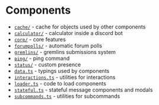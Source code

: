 # Components

- [`cache/`](./cache/) - cache for objects used by other components
- [`calculator/`](./calculator/) - calculator inside a discord bot
- [`core/`](./core/) - core features
- [`forumpolls/`](./forumpolls/) - automatic forum polls
- [`gremlins/`](./gremlins/) - gremlins submissions system
- [`ping/`](./ping/) - ping command
- [`status/`](./status/) - custom presence
- [`data.ts`](./data.ts) - typings used by components
- [`interactions.ts`](./interactions.ts) - utilities for interactions
- [`loader.ts`](./loader.ts) - code to load components
- [`stateful.ts`](./stateful.ts) - stateful message components and modals
- [`subcommands.ts`](./subcommands.ts) - utilities for subcommands

